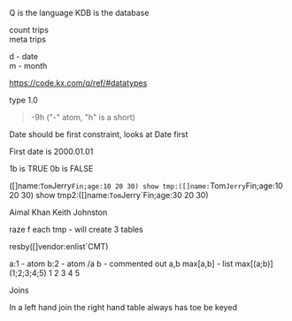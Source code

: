 Q is the language
KDB is the database

count trips  
meta trips 

d - date  
m - month

https://code.kx.com/q/ref/#datatypes

type 1.0
> -9h  ("-" atom, "h" is a short)


Date should be first constraint, looks at Date first

First date is 2000.01.01

1b is TRUE
0b is FALSE

([]name:`Tom`Jerry`Fin;age:10 20 30)
show tmp:([]name:`Tom`Jerry`Fin;age:10 20 30)
show tmp2:([]name:`Tom`Jerry`Fin;age:30 20 30)

Aimal Khan
Keith Johnston

raze f each tmp  - will create 3 tables

resby([]vendor:enlist`CMT)


a:1  - atom
b:2  - atom
/a b  - commented out
a,b
max[a,b]  - list
max[(a;b)]
(1;2;3;4;5)
1 2 3 4 5


Joins

In a left hand join the right hand table always has toe be keyed

